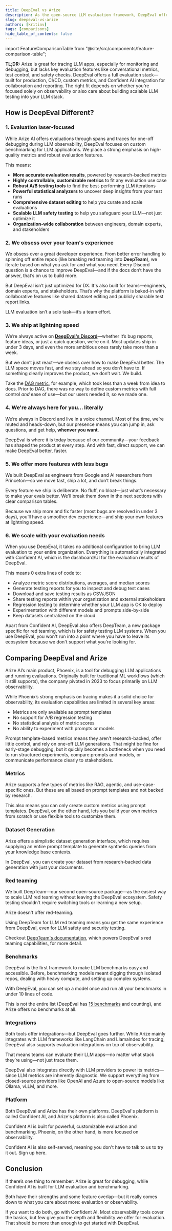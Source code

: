 ```yaml
---
title: DeepEval vs Arize 
description: As the open-source LLM evaluation framework, DeepEval offers everything from evaluating LLM agents to generating synthetic datasets required for evaluation.
slug: deepeval-vs-arize
authors: [kritinv]
tags: [comparisons]
hide_table_of_contents: false
---
```


import FeatureComparisonTable from "@site/src/components/feature-comparison-table";

**TL;DR:** Arize is great for tracing LLM apps, especially for monitoring and debugging, but lacks key evaluation features like conversational metrics, test control, and safety checks. DeepEval offers a full evaluation stack—built for production, CI/CD, custom metrics, and Confident AI integration for collaboration and reporting. The right fit depends on whether you're focused solely on observability or also care about building scalable LLM testing into your LLM stack.

## How is DeepEval Different?

### 1. Evaluation laser-focused

While Arize AI offers evaluations through spans and traces for one-off debugging during LLM observability, DeepEval focuses on custom benchmarking for LLM applications. We place a strong emphasis on high-quality metrics and robust evaluation features.

This means:
- **More accurate evaluation results**, powered by research-backed metrics
- **Highly controllable, customizable metrics** to fit any evaluation use case  
- **Robust A/B testing tools** to find the best-performing LLM iterations
- **Powerful statistical analyzers** to uncover deep insights from your test runs  
- **Comprehensive dataset editing** to help you curate and scale evaluations  
- **Scalable LLM safety testing** to help you safeguard your LLM—not just optimize it  
- **Organization-wide collaboration** between engineers, domain experts, and stakeholders


### 2. We obsess over your team's experience

We obsess over a great developer experience. From better error handling to spinning off entire repos (like breaking red teaming into **DeepTeam**), we iterate based on what you ask for and what you need. Every Discord question is a chance to improve DeepEval—and if the docs don’t have the answer, that’s on us to build more.

But DeepEval isn’t just optimized for DX. It's also built for teams—engineers, domain experts, and stakeholders. That’s why the platform is baked-in with collaborative features like shared dataset editing and publicly sharable test report links.

 LLM evaluation isn’t a solo task—it’s a team effort.


### 3. We ship at lightning speed

We’re always active on [**DeepEval's Discord**](https://discord.gg/a3K9c8GRGt)—whether it’s bug reports, feature ideas, or just a quick question, we’re on it. Most updates ship in under 3 days, and even the more ambitious ones rarely take more than a week.

But we don’t just react—we obsess over how to make DeepEval better. The LLM space moves fast, and we stay ahead so you don’t have to. If something clearly improves the product, we don’t wait. We build.

Take the [DAG metric](/docs/metrics-dag), for example, which took less than a week from idea to docs. Prior to DAG, there was no way to define custom metrics with full control *and* ease of use—but our users needed it, so we made one.


### 4. We're always here for you... literally

We’re always in Discord and live in a voice channel. Most of the time, we’re muted and heads-down, but our presence means you can jump in, ask questions, and get help, **whenver you want**.

DeepEval is where it is today because of our community—your feedback has shaped the product at every step. And with fast, direct support, we can make DeepEval better, faster.

### 5. We offer more features with less bugs

We built DeepEval as engineers from Google and AI researchers from Princeton—so we move fast, ship a lot, and don’t break things.

Every feature we ship is deliberate. No fluff, no bloat—just what’s necessary to make your evals better. We’ll break them down in the next sections with clear comparison tables.

Because we ship more and fix faster (most bugs are resolved in under 3 days), you’ll have a smoother dev experience—and ship your own features at lightning speed.


### 6. We scale with your evaluation needs

When you use DeepEval, it takes no additional configuration to bring LLM evaluation to your entire organization. Everything is automatically integrated with Confident AI, which is the dashboard/UI for the evaluation results of DeepEval.

This means 0 extra lines of code to:

- Analyze metric score distributions, averages, and median scores
- Generate testing reports for you to inspect and debug test cases
- Download and save testing results as CSV/JSON
- Share testing reports within your organization and external stakeholders
- Regression testing to determine whether your LLM app is OK to deploy
- Experimentation with different models and prompts side-by-side
- Keep datasets centralized on the cloud

Apart from Confident AI, DeepEval also offers DeepTeam, a new package specific for red teaming, which is for safety testing LLM systems. When you use DeepEval, you won't run into a point where you have to leave its ecosystem because we don't support what you're looking for.

## Comparing DeepEval and Arize
Arize AI’s main product, Phoenix, is a tool for debugging LLM applications and running evaluations. Originally built for traditional ML workflows (which it still supports), the company pivoted in 2023 to focus primarily on LLM observability.

While Phoenix’s strong emphasis on tracing makes it a solid choice for observability, its evaluation capabilities are limited in several key areas:

- Metrics are only available as prompt templates  
- No support for A/B regression testing  
- No statistical analysis of metric scores  
- No ability to experiment with prompts or models  

Prompt template-based metrics means they aren’t research-backed, offer little control, and rely on one-off LLM generations. That might be fine for early-stage debugging, but it quickly becomes a bottleneck when you need to run structured experiments, compare prompts and models, or communicate performance clearly to stakeholders.


### Metrics

Arize supports a few types of metrics like RAG, agentic, and use-case-specific ones. But these are all based on prompt templates and not backed by research.

This also means you can only create custom metrics using prompt templates. DeepEval, on the other hand, lets you build your own metrics from scratch or use flexible tools to customize them.

<FeatureComparisonTable type="arize::metrics" competitor="Arize" />

### Dataset Generation

Arize offers a simplistic dataset generation interface, which requires supplying an entire prompt template to generate synthetic queries from your knowledge base contexts. 

In DeepEval, you can create your dataset from research-backed data generation with just your documents.

<FeatureComparisonTable type="arize::synthesizer" competitor="Arize" />

### Red teaming

We built DeepTeam—our second open-source package—as the easiest way to scale LLM red teaming without leaving the DeepEval ecosystem. Safety testing shouldn’t require switching tools or learning a new setup.

Arize doesn't offer red-teaming.

<FeatureComparisonTable type="arize::redTeaming" competitor="Arize" />

Using DeepTeam for LLM red teaming means you get the same experience from DeepEval, even for LLM safety and security testing.

Checkout [DeepTeam's documentation](https://www.trydeepteam.com/docs/getting-started), which powers DeepEval's red teaming capabilities, for more detail.

### Benchmarks

DeepEval is the first framework to make LLM benchmarks easy and accessible. Before, benchmarking models meant digging through isolated repos, dealing with heavy compute, and setting up complex systems.

With DeepEval, you can set up a model once and run all your benchmarks in under 10 lines of code.

<FeatureComparisonTable type="arize::benchmarks" competitor="Arize" />

This is not the entire list (DeepEval has [15 benchmarks](/docs/benchmarks-introduction) and counting), and Arize offers no benchmarks at all.

### Integrations

Both tools offer integrations—but DeepEval goes further. While Arize mainly integrates with LLM frameworks like LangChain and LlamaIndex for tracing, DeepEval also supports evaluation integrations on top of observability.

That means teams can evaluate their LLM apps—no matter what stack they’re using—not just trace them.

<FeatureComparisonTable type="arize::integrations" competitor="Arize" />

DeepEval also integrates directly with LLM providers to power its metrics—since LLM metrics are inherently diagnostic. We support everything from closed-source providers like OpenAI and Azure to open-source models like Ollama, vLLM, and more.


### Platform


Both DeepEval and Arize has their own platforms. DeepEval's platform is called Confident AI, and Arize's platform is also called Phoenix.

Confident AI is built for powerful, customizable evaluation and benchmarking. Phoenix, on the other hand, is more focused on observability.

<FeatureComparisonTable type="arize::platform" competitor="Arize" />

Confident AI is also self-served, meaning you don't have to talk to us to try it out. Sign up here.


## Conclusion

If there’s one thing to remember: Arize is great for debugging, while Confident AI is built for LLM evaluation and benchmarking.

Both have their strengths and some feature overlap—but it really comes down to what you care about more: evaluation or observability.

If you want to do both, go with Confident AI. Most observability tools cover the basics, but few give you the depth and flexibility we offer for evaluation. That should be more than enough to get started with DeepEval.